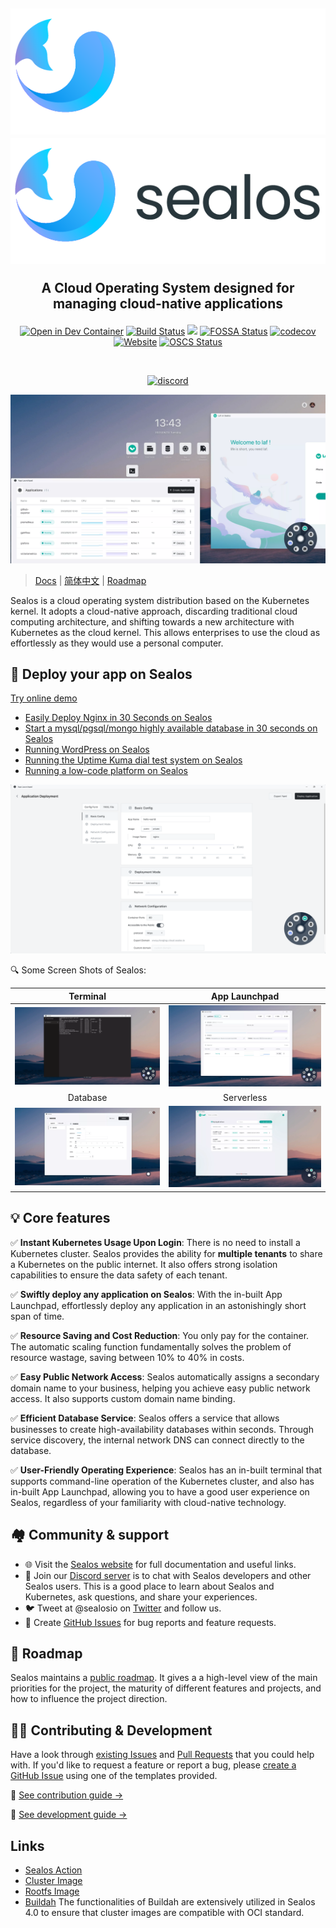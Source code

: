 <h2 align="center">

![](/docs/4.0/img/sealos-left-dark.png#gh-dark-mode-only)
![](/docs/4.0/img/sealos-left.png#gh-light-mode-only)

A Cloud Operating System designed for managing cloud-native applications

</h2>

<div align="center">

[![Open in Dev Container](https://img.shields.io/static/v1?label=Dev%20Container&message=Open&color=blue&logo=visualstudiocode)](https://vscode.dev/github/labring/sealos)
[![Build Status](https://github.com/labring/sealos/actions/workflows/release.yml/badge.svg)](https://github.com/labring/sealos/actions)
[![](https://img.shields.io/docker/pulls/labring/kubernetes)](https://hub.docker.com/r/labring/kubernetes)
[![FOSSA Status](https://app.fossa.com/api/projects/git%2Bgithub.com%2Flabring%2Fsealos.svg?type=shield)](https://app.fossa.com/projects/git%2Bgithub.com%2Flabring%2Fsealos?ref=badge_shield)
[![codecov](https://codecov.io/gh/labring/sealos/branch/main/graph/badge.svg?token=e41ZDcj06N)](https://codecov.io/gh/labring/sealos)
[![Website](https://img.shields.io/website?url=https%3A%2F%2Fpostwoman.io&logo=Postwoman)](https://sealos.io)
[![OSCS Status](https://www.oscs1024.com/platform/badge/labring/sealos.svg?size=small)](https://www.oscs1024.com/project/labring/sealos?ref=badge_small)

<br />

[![discord](https://theme.zdassets.com/theme_assets/678183/cc59daa07820943e943c2fc283b9079d7003ff76.svg)](https://discord.gg/eHyXHtSE)

</div>

![](/docs/4.0/img/sealos-desktop.webp)

> [Docs](https://sealos.io/en/docs/Intro) | [简体中文](README_zh.md) | [Roadmap](https://github.com/orgs/labring/projects/4/views/9)

Sealos is a cloud operating system distribution based on the Kubernetes kernel. It adopts a cloud-native approach, discarding traditional cloud computing architecture, and shifting towards a new architecture with Kubernetes as the cloud kernel. This allows enterprises to use the cloud as effortlessly as they would use a personal computer.

## 🚀 Deploy your app on Sealos

[Try online demo](https://cloud.sealos.io)

* [Easily Deploy Nginx in 30 Seconds on Sealos](https://sealos.io/docs/quick-start/install-apps-with-app-launchpad)
* [Start a mysql/pgsql/mongo highly available database in 30 seconds on Sealos](https://sealos.io/docs/quick-start/install-db-with-database)
* [Running WordPress on Sealos](https://sealos.io/docs/examples/blog-platform/install-wordpress)
* [Running the Uptime Kuma dial test system on Sealos](https://docs.sealos.io/docs/examples/dial-testing-system/install-uptime-kuma)
* [Running a low-code platform on Sealos](https://docs.sealos.io/docs/category/low-code-platform)

![](/docs/4.0/img/app-launchpad.png)

🔍 Some Screen Shots of Sealos:

<div align="center">

| Terminal | App Launchpad |
| :---: | :---: |
| ![](/docs/4.0/img/terminal.webp) | ![](/docs/4.0/img/app-launchpad-1.webp) |
| Database | Serverless |
| ![](/docs/4.0/img/database.webp) | ![](/docs/4.0/img/laf.webp) |

</div>

## 💡 Core features

✅ **Instant Kubernetes Usage Upon Login**: There is no need to install a Kubernetes cluster. Sealos provides the ability for **multiple tenants** to share a Kubernetes on the public internet. It also offers strong  isolation capabilities to ensure the data safety of each tenant.

✅ **Swiftly deploy any application on Sealos**: With the in-built App Launchpad, effortlessly deploy any application in an astonishingly short span of time.

✅ **Resource Saving and Cost Reduction**: You only pay for the container. The automatic scaling function fundamentally solves the problem of resource wastage, saving between 10% to 40% in costs.

✅ **Easy Public Network Access**: Sealos automatically assigns a secondary domain name to your business,  helping you achieve easy public network access. It also supports custom  domain name binding.

✅ **Efficient Database Service**: Sealos offers a service that allows businesses to create  high-availability databases within seconds. Through service discovery,  the internal network DNS can connect directly to the database.

✅ **User-Friendly Operating Experience**: Sealos has an in-built terminal that supports command-line operation of the Kubernetes cluster, and also has in-built App Launchpad, allowing you to have a good user experience on Sealos, regardless of your familiarity with cloud-native  technology.


## 🏘️ Community & support

+ 🌐 Visit the [Sealos website](https://sealos.io/) for full documentation and useful links.
+ 💬 Join our [Discord server](https://discord.gg/eHyXHtSE) is to chat with Sealos developers and other Sealos users. This is a good place to learn about Sealos and Kubernetes, ask questions, and share your experiences.
+ 🐦 Tweet at @sealosio on [Twitter](https://twitter.com/sealosio) and follow us.
+ 🐞 Create [GitHub Issues](https://github.com/labring/sealos/issues/new/choose) for bug reports and feature requests.

## 🚧 Roadmap

Sealos maintains a [public roadmap](https://github.com/orgs/labring/projects/4/views/9). It gives a a high-level view of the main priorities for the project, the maturity of different features and projects, and how to influence the project direction.

## 👩‍💻 Contributing & Development

Have a look through [existing Issues](https://github.com/labring/sealos/issues?q=is%3Aissue+is%3Aopen+sort%3Aupdated-desc) and [Pull Requests](https://github.com/labring/sealos/pulls?q=is%3Apr+is%3Aopen+sort%3Aupdated-desc) that you could help with. If you'd like to request a feature or report a bug, please [create a GitHub Issue](https://github.com/labring/sealos/issues/new/choose) using one of the templates provided.

📖 [See contribution guide →](./CONTRIBUTING.md)

🔧 [See development guide →](./DEVELOPGUIDE.md)

## Links

- [Sealos Action](https://github.com/labring/sealos-action)
- [Cluster Image](https://github.com/labring-actions/cluster-image)
- [Rootfs Image](https://github.com/labring-actions/runtime)
- [Buildah](https://github.com/containers/buildah) The functionalities of Buildah are extensively utilized in Sealos 4.0 to ensure that cluster images are compatible with OCI standard.

<!-- ## License -->

<!-- [![FOSSA Status](https://app.fossa.com/api/projects/git%2Bgithub.com%2Flabring%2Fsealos.svg?type=large)](https://app.fossa.com/projects/git%2Bgithub.com%2Flabring%2Fsealos?ref=badge_large) -->
